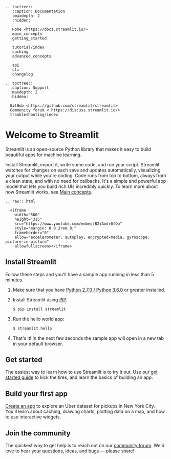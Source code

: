 ```eval_rst
.. toctree::
   :caption: Documentation
   :maxdepth: 2
   :hidden:

   Home <https://docs.streamlit.io/>
   main_concepts
   getting_started

   tutorial/index
   caching
   advanced_concepts

   api
   cli
   changelog

.. toctree::
  :caption: Support
  :maxdepth: 2
  :hidden:

  GitHub <https://github.com/streamlit/streamlit>
  Community forum < https://discuss.streamlit.io/>
  troubleshooting/index

```

# Welcome to Streamlit

Streamlit is an open-source Python library that makes it easy to build
beautiful apps for machine learning.

Install Streamlit, import it, write some code, and run your script. Streamlit
watches for changes on each save and updates automatically, visualizing your
output while you're coding. Code runs from top to bottom, always from a clean
state, and with no need for callbacks. It's a simple and powerful app model
that lets you build rich UIs incredibly quickly. To learn more about how
Streamlit works, see [Main concepts](main_concepts.md).

```eval_rst
.. raw:: html

  <iframe
    width="560"
    height="315"
    src="https://www.youtube.com/embed/B2iAodr0fOo"
    style="margin: 0 0 2rem 0;"
    frameborder="0"
    allow="accelerometer; autoplay; encrypted-media; gyroscope; picture-in-picture"
    allowfullscreen></iframe>
```

## Install Streamlit

Follow these steps and you'll have a sample app running in less than 5 minutes.

1. Make sure that you have [Python 2.7.0
   / Python 3.6.0](https://www.python.org/downloads/) or greater installed.
2. Install Streamlit using [PIP](https://pip.pypa.io/en/stable/installing/):
   ```bash
   $ pip install streamlit
   ```
3. Run the hello world app:

   ```bash
   $ streamlit hello
   ```

4. That's it! In the next few seconds the sample app will open in a new tab in
   your default browser.

## Get started

The easiest way to learn how to use Streamlit is to try it out. Use our [get
started guide](getting_started.md) to kick the tires, and learn the basics of
building an app.

## Build your first app

[Create an app](tutorial/create_a_data_explorer_app.md) to explore an Uber
dataset for pickups in New York City. You'll learn about caching, drawing
charts, plotting data on a map, and how to use interactive widgets.

## Join the community

The quickest way to get help is to reach out on our [community
forum](https://discuss.streamlit.io/). We'd love to hear your questions, ideas,
and bugs — please share!

